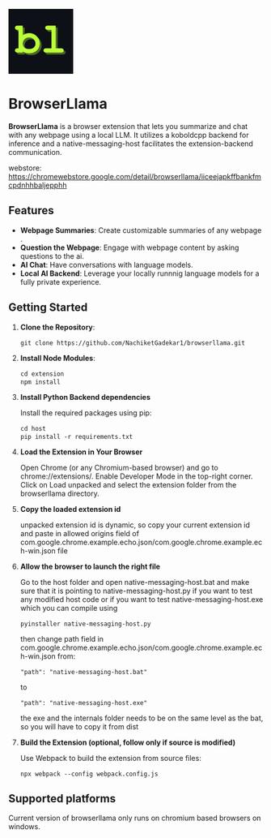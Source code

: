 ![alt text](https://github.com/NachiketGadekar1/browserllama/blob/main/extension/assets/browserllama-logo-black.png?raw=true)

# BrowserLlama 

**BrowserLlama** is a browser extension that lets you summarize and chat with any webpage using a local LLM. It utilizes a koboldcpp backend for inference and a native-messaging-host facilitates the extension-backend communication. 

webstore: https://chromewebstore.google.com/detail/browserllama/iiceejapkffbankfmcpdnhhbaljepphh

## Features

- **Webpage Summaries**:  Create customizable summaries of any webpage .
- **Question the Webpage**: Engage with webpage content by asking questions to the ai.
- **AI Chat**: Have conversations with language models.
- **Local AI Backend**: Leverage your locally runnnig language models for a fully private experience.

## Getting Started

1. **Clone the Repository**:
   ```
   git clone https://github.com/NachiketGadekar1/browserllama.git
2. **Install Node Modules**:
   ```
   cd extension
   npm install
   ```
3. **Install Python Backend dependencies**

   Install the required packages using pip:
      ```
   cd host
   pip install -r requirements.txt
   ``` 

4. **Load the Extension in Your Browser**

    Open Chrome (or any Chromium-based browser) and go to chrome://extensions/.
    Enable Developer Mode in the top-right corner.
    Click on Load unpacked and select the extension folder from the browserllama directory.

5. **Copy the loaded extension id** 

   unpacked extension id is dynamic, so copy your current extension id and paste in 
   allowed origins field of com.google.chrome.example.echo.json/com.google.chrome.example.ech-win.json file

6. **Allow the browser to launch the right file**

    Go to the host folder and open native-messaging-host.bat and make sure that it is pointing to native-messaging-host.py if you want to test any modified host code or if you want to test native-messaging-host.exe which you can compile using
   ```
   pyinstaller native-messaging-host.py                              
   ```                                    
   then change path field in com.google.chrome.example.echo.json/com.google.chrome.example.ech-win.json from:
   ```
   "path": "native-messaging-host.bat"
   ```

   to 
   ```
   "path": "native-messaging-host.exe"
   ```              
   the exe and the internals folder needs to be on the same level as the bat, so you will have to copy it from dist               

7. **Build the Extension (optional, follow only if source is modified)**

   Use Webpack to build the extension from source files:
   ```
   npx webpack --config webpack.config.js  
   ```

## Supported platforms
   Current version of browserllama only runs on chromium based browsers on windows.    

